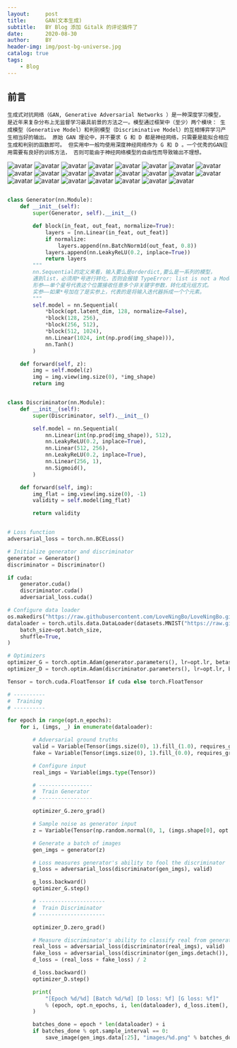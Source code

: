 ```yaml
---
layout:     post
title:      GAN(文本生成)
subtitle:   BY Blog 添加 Gitalk 的评论插件了
date:       2020-08-30
author:     BY
header-img: img/post-bg-universe.jpg
catalog: true
tags:
    - Blog
---
```



## 前言

`生成式对抗网络（GAN, Generative Adversarial Networks ）是一种深度学习模型，
是近年来复杂分布上无监督学习最具前景的方法之一。模型通过框架中（至少）两个模块：
生成模型（Generative Model）和判别模型（Discriminative Model）的互相博弈学习产生相当好的输出。
原始 GAN 理论中，并不要求 G 和 D 都是神经网络，只需要是能拟合相应生成和判别的函数即可。
但实用中一般均使用深度神经网络作为 G 和 D 。一个优秀的GAN应用需要有良好的训练方法，
否则可能由于神经网络模型的自由性而导致输出不理想。`


![avatar](https://raw.githubusercontent.com/LoveNingBo/LoveNingBo.github.io/master/pictures/GAN/GAN1.png)
![avatar](https://raw.githubusercontent.com/LoveNingBo/LoveNingBo.github.io/master/pictures/GAN/GAN2.png)
![avatar](https://raw.githubusercontent.com/LoveNingBo/LoveNingBo.github.io/master/pictures/GAN/GAN3.png)
![avatar](https://raw.githubusercontent.com/LoveNingBo/LoveNingBo.github.io/master/pictures/GAN/GAN4.png)
![avatar](https://raw.githubusercontent.com/LoveNingBo/LoveNingBo.github.io/master/pictures/GAN/GAN5.png)
![avatar](https://raw.githubusercontent.com/LoveNingBo/LoveNingBo.github.io/master/pictures/GAN/GAN6.png)
![avatar](https://raw.githubusercontent.com/LoveNingBo/LoveNingBo.github.io/master/pictures/GAN/GAN7.png)
![avatar](https://raw.githubusercontent.com/LoveNingBo/LoveNingBo.github.io/master/pictures/GAN/GAN8.png)
![avatar](https://raw.githubusercontent.com/LoveNingBo/LoveNingBo.github.io/master/pictures/GAN/GAN9.png)
![avatar](https://raw.githubusercontent.com/LoveNingBo/LoveNingBo.github.io/master/pictures/GAN/GAN10.png)
![avatar](https://raw.githubusercontent.com/LoveNingBo/LoveNingBo.github.io/master/pictures/GAN/GAN11.png)
![avatar](https://raw.githubusercontent.com/LoveNingBo/LoveNingBo.github.io/master/pictures/GAN/GAN12.png)
![avatar](https://raw.githubusercontent.com/LoveNingBo/LoveNingBo.github.io/master/pictures/GAN/GAN13.png)
![avatar](https://raw.githubusercontent.com/LoveNingBo/LoveNingBo.github.io/master/pictures/GAN/GAN14.png)
![avatar](https://raw.githubusercontent.com/LoveNingBo/LoveNingBo.github.io/master/pictures/GAN/GAN15.png)
![avatar](https://raw.githubusercontent.com/LoveNingBo/LoveNingBo.github.io/master/pictures/GAN/GAN16.png)
![avatar](https://raw.githubusercontent.com/LoveNingBo/LoveNingBo.github.io/master/pictures/GAN/GAN17.png)
![avatar](https://raw.githubusercontent.com/LoveNingBo/LoveNingBo.github.io/master/pictures/GAN/GAN18.png)
![avatar](https://raw.githubusercontent.com/LoveNingBo/LoveNingBo.github.io/master/pictures/GAN/GAN19.png)
![avatar](https://raw.githubusercontent.com/LoveNingBo/LoveNingBo.github.io/master/pictures/GAN/GAN20.png)
![avatar](https://raw.githubusercontent.com/LoveNingBo/LoveNingBo.github.io/master/pictures/GAN/GAN21.png)
![avatar](https://raw.githubusercontent.com/LoveNingBo/LoveNingBo.github.io/master/pictures/GAN/GAN22.png)
![avatar](https://raw.githubusercontent.com/LoveNingBo/LoveNingBo.github.io/master/pictures/GAN/GAN23.png)



````python

class Generator(nn.Module):
    def __init__(self):
        super(Generator, self).__init__()

        def block(in_feat, out_feat, normalize=True):
            layers = [nn.Linear(in_feat, out_feat)]
            if normalize:
                layers.append(nn.BatchNorm1d(out_feat, 0.8))
            layers.append(nn.LeakyReLU(0.2, inplace=True))
            return layers
        """
        nn.Sequential的定义来看，输入要么是orderdict,要么是一系列的模型，
        遇到list，必须用*号进行转化，否则会报错 TypeError: list is not a Module subclass
        形参——单个星号代表这个位置接收任意多个非关键字参数，转化成元组方式。
        实参——如果*号加在了是实参上，代表的是将输入迭代器拆成一个个元素。
        """
        self.model = nn.Sequential(
            *block(opt.latent_dim, 128, normalize=False),
            *block(128, 256),
            *block(256, 512),
            *block(512, 1024),
            nn.Linear(1024, int(np.prod(img_shape))),
            nn.Tanh()
        )

    def forward(self, z):
        img = self.model(z)
        img = img.view(img.size(0), *img_shape)
        return img


class Discriminator(nn.Module):
    def __init__(self):
        super(Discriminator, self).__init__()

        self.model = nn.Sequential(
            nn.Linear(int(np.prod(img_shape)), 512),
            nn.LeakyReLU(0.2, inplace=True),
            nn.Linear(512, 256),
            nn.LeakyReLU(0.2, inplace=True),
            nn.Linear(256, 1),
            nn.Sigmoid(),
        )

    def forward(self, img):
        img_flat = img.view(img.size(0), -1)
        validity = self.model(img_flat)

        return validity


# Loss function
adversarial_loss = torch.nn.BCELoss()

# Initialize generator and discriminator
generator = Generator()
discriminator = Discriminator()

if cuda:
    generator.cuda()
    discriminator.cuda()
    adversarial_loss.cuda()

# Configure data loader
os.makedirs("https://raw.githubusercontent.com/LoveNingBo/LoveNingBo.github.io/master/https://raw.githubusercontent.com/LoveNingBo/LoveNingBo.github.io/master/data/mnist", exist_ok=True)
dataloader = torch.utils.data.DataLoader(datasets.MNIST("https://raw.githubusercontent.com/LoveNingBo/LoveNingBo.github.io/master/https://raw.githubusercontent.com/LoveNingBo/LoveNingBo.github.io/master/data/mnist",train=True),
    batch_size=opt.batch_size,
    shuffle=True,
)

# Optimizers
optimizer_G = torch.optim.Adam(generator.parameters(), lr=opt.lr, betas=(opt.b1, opt.b2))
optimizer_D = torch.optim.Adam(discriminator.parameters(), lr=opt.lr, betas=(opt.b1, opt.b2))

Tensor = torch.cuda.FloatTensor if cuda else torch.FloatTensor

# ----------
#  Training
# ----------

for epoch in range(opt.n_epochs):
    for i, (imgs, _) in enumerate(dataloader):

        # Adversarial ground truths
        valid = Variable(Tensor(imgs.size(0), 1).fill_(1.0), requires_grad=False)
        fake = Variable(Tensor(imgs.size(0), 1).fill_(0.0), requires_grad=False)

        # Configure input
        real_imgs = Variable(imgs.type(Tensor))

        # -----------------
        #  Train Generator
        # -----------------

        optimizer_G.zero_grad()

        # Sample noise as generator input
        z = Variable(Tensor(np.random.normal(0, 1, (imgs.shape[0], opt.latent_dim))))

        # Generate a batch of images
        gen_imgs = generator(z)

        # Loss measures generator's ability to fool the discriminator
        g_loss = adversarial_loss(discriminator(gen_imgs), valid)

        g_loss.backward()
        optimizer_G.step()

        # ---------------------
        #  Train Discriminator
        # ---------------------

        optimizer_D.zero_grad()

        # Measure discriminator's ability to classify real from generated samples
        real_loss = adversarial_loss(discriminator(real_imgs), valid)
        fake_loss = adversarial_loss(discriminator(gen_imgs.detach()), fake)
        d_loss = (real_loss + fake_loss) / 2

        d_loss.backward()
        optimizer_D.step()

        print(
            "[Epoch %d/%d] [Batch %d/%d] [D loss: %f] [G loss: %f]"
            % (epoch, opt.n_epochs, i, len(dataloader), d_loss.item(), g_loss.item())
        )

        batches_done = epoch * len(dataloader) + i
        if batches_done % opt.sample_interval == 0:
            save_image(gen_imgs.data[:25], "images/%d.png" % batches_done, nrow=5, normalize=True)
````